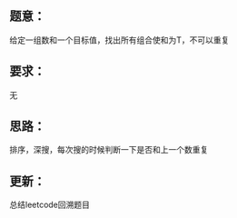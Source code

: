 ## 题意：
给定一组数和一个目标值，找出所有组合使和为T，不可以重复

## 要求：
无

## 思路：
排序，深搜，每次搜的时候判断一下是否和上一个数重复

## 更新：
总结leetcode回溯题目


